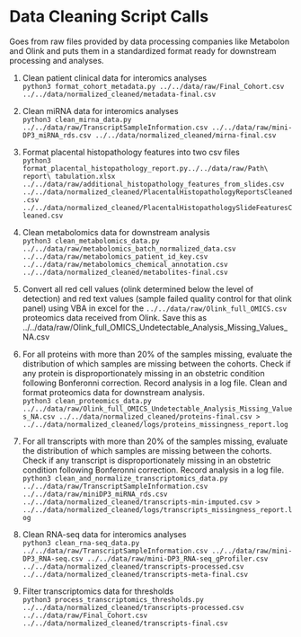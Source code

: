 # Data Cleaning Script Calls
Goes from raw files provided by data processing companies like Metabolon and Olink and puts them in a standardized format ready for downstream processing and analyses.

1. Clean patient clinical data for interomics analyses\
`python3 format_cohort_metadata.py ../../data/raw/Final_Cohort.csv ../../data/normalized_cleaned/metadata-final.csv`

2. Clean miRNA data for interomics analyses\
`python3 clean_mirna_data.py ../../data/raw/TranscriptSampleInformation.csv ../../data/raw/mini-DP3_miRNA_rds.csv ../../data/normalized_cleaned/mirna-final.csv`

3. Format placental histopathology features into two csv files\
`python3 format_placental_histopathology_report.py../../data/raw/Path\ report\ tabulation.xlsx   ../../data/raw/additional_histopathology_features_from_slides.csv  ../../data/normalized_cleaned/PlacentalHistopathologyReportsCleaned.csv ../../data/normalized_cleaned/PlacentalHistopathologySlideFeaturesCleaned.csv`

4. Clean metabolomics data for downstream analysis\
`python3 clean_metabolomics_data.py ../../data/raw/metabolomics_batch_normalized_data.csv ../../data/raw/metabolomics_patient_id_key.csv ../../data/raw/metabolomics_chemical_annotation.csv ../../data/normalized_cleaned/metabolites-final.csv`

5. Convert all red cell values (olink determined below the level of detection) and red text values (sample failed quality control for that olink panel) using VBA in excel for the `../../data/raw/Olink_full_OMICS.csv` proteomics data received from Olink. Save this as ../../data/raw/Olink_full_OMICS_Undetectable_Analysis_Missing_Values_NA.csv
   
6. For all proteins with more than 20% of the samples missing, evaluate the distribution of which samples are missing between the cohorts. Check if any protein is disproportionately missing in an obstetric condition following Bonferonni correction. Record analysis in a log file. Clean and format proteomics data for downstream analysis.\
`python3 clean_proteomics_data.py ../../data/raw/Olink_full_OMICS_Undetectable_Analysis_Missing_Values_NA.csv ../../data/normalized_cleaned/proteins-final.csv > ../../data/normalized_cleaned/logs/proteins_missingness_report.log`

7. For all transcripts with more than 20% of the samples missing, evaluate the distribution of which samples are missing between the cohorts. Check if any transcript is disproportionately missing in an obstetric condition following Bonferonni correction. Record analysis in a log file.\
`python3 clean_and_normalize_transcriptomics_data.py ../../data/raw/TranscriptSampleInformation.csv ../../data/raw/miniDP3_miRNA_rds.csv ../../data/normalized_cleaned/transcripts-min-imputed.csv > ../../data/normalized_cleaned/logs/transcripts_missingness_report.log`

8. Clean RNA-seq data for interomics analyses\
`python3 clean_rna-seq_data.py ../../data/raw/TranscriptSampleInformation.csv ../../data/raw/mini-DP3_RNA-seq.csv ../../data/raw/mini-DP3_RNA-seq_gProfiler.csv ../../data/normalized_cleaned/transcripts-processed.csv ../../data/normalized_cleaned/transcripts-meta-final.csv`

9. Filter transcriptomics data for thresholds\
`python3 process_transcriptomics_thresholds.py ../../data/normalized_cleaned/transcripts-processed.csv ../../data/raw/Final_Cohort.csv ../../data/normalized_cleaned/transcripts-final.csv`
